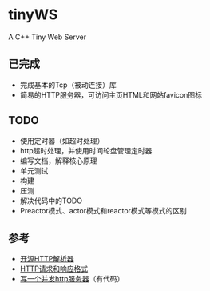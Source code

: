 # tinyWS
A C++ Tiny Web Server

## 已完成

- 完成基本的Tcp（被动连接）库
- 简易的HTTP服务器，可访问主页HTML和网站favicon图标

## TODO

- 使用定时器（如超时处理）
- http超时处理，并使用时间轮盘管理定时器
- 编写文档，解释核心原理
- 单元测试
- 构建
- 压测
- 解决代码中的TODO
- Preactor模式、actor模式和reactor模式等模式的区别

## 参考

- [开源HTTP解析器](https://www.cnblogs.com/arnoldlu/p/6497837.html)
- [HTTP请求和响应格式](https://www.cnblogs.com/yaozhongxiao/archive/2013/03/02/2940252.html)
- [写一个并发http服务器](https://zhuanlan.zhihu.com/p/23336565)（有代码）
